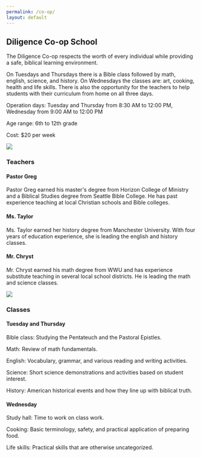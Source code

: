 ```yaml
---
permalink: /co-op/
layout: default
---
```


## Diligence Co-op School

<div class="row align-items-center py-3">
  <div class="col-8">
    <p>The Diligence Co-op respects the worth of every individual while providing a safe, biblical learning environment. </p>
    <p>On Tuesdays and Thursdays there is a Bible class followed by math, english, science, and history. On Wednesdays the classes are: art, cooking, health and life skills. There is also the opportunity for the teachers to help students with their curriculum from home on all three days.</p>
    <p>Operation days: Tuesday and Thursday from 8:30 AM to 12:00 PM, Wednesday from 9:00 AM to 12:00 PM</p>
    <p>Age range: 6th to 12th grade</p>
    <p>Cost: $20 per week</p>
  </div>
  <div class="col-4">
    <img src="{{ site.baseurl }}/images/classroom.png">
  </div>
</div>

<div class="row align-items-center py-3">
  <div class="col-8">
    <h3>Teachers</h3>
      <h4>Pastor Greg</h4>
        <p>Pastor Greg earned his master's degree from Horizon College of Ministry and a Biblical Studies degree from Seattle Bible College. He has past experience teaching at local Christian schools and Bible colleges.</p>
      <h4>Ms. Taylor</h4>
        <p>Ms. Taylor earned her history degree from Manchester University. With four years of education experience, she is leading the english and history classes.</p>
      <h4>Mr. Chryst</h4>
        <p>Mr. Chryst earned his math degree from WWU and has experience substitute teaching in several local school districts. He is leading the math and science classes.</p>
  </div>
  <div class="col-4">
    <img src="{{ site.baseurl }}/images/teachers.png">
  </div>
</div>

<div class="row align-items-center py-3">
  <div class="col-8">
    <h3>Classes</h3>
    <h4>Tuesday and Thursday</h4>
    <p>Bible class: Studying the Pentateuch and the Pastoral Epistles.</p>
    <p>Math: Review of math fundamentals. </p>
    <p>English: Vocabulary, grammar, and various reading and writing activities.</p>
    <p>Science: Short science demonstrations and activities based on student interest.</p>
    <p>History: American historical events and how they line up with biblical truth. </p>
<h4>Wednesday</h4>
    <p>Study hall: Time to work on class work.</p>
    <p>Cooking: Basic terminology, safety, and practical application of preparing food. </p>
    <p>Life skills: Practical skills that are otherwise uncategorized.</p>
  </div>
</div>
    